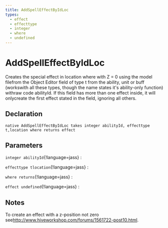 ```yaml
---
title: AddSpellEffectByIdLoc
types:
  - effect
  - effecttype
  - integer
  - where
  - undefined
---
```


# AddSpellEffectByIdLoc
Creates the special effect in location where with Z = 0 using the model filefrom the Object Editor field of type t from the ability, unit or buff (workswith all these types, though the name states it's ability-only function) withraw code abilityId. If this field has more than one effect inside, it will onlycreate the first effect stated in the field, ignoring all others.

## Declaration

```jass
native AddSpellEffectByIdLoc takes integer abilityId, effecttype t,location where returns effect
```

## Parameters
`integer abilityId`{!language=jass}
: 

`effecttype tlocation`{!language=jass}
: 

`where returns`{!language=jass}
: 

`effect undefined`{!language=jass}
: 

## Notes 
To create an effect with a z-position not zero see<http://www.hiveworkshop.com/forums/1561722-post10.html>.
